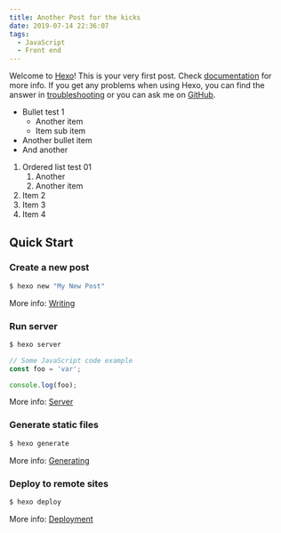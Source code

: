 ```yaml
---
title: Another Post for the kicks
date: 2019-07-14 22:36:07
tags:
  - JavaScript
  - Front end
---
```

Welcome to [Hexo](https://hexo.io/)! This is your very first post. Check [documentation](https://hexo.io/docs/) for more info. If you get any problems when using Hexo, you can find the answer in [troubleshooting](https://hexo.io/docs/troubleshooting.html) or you can ask me on [GitHub](https://github.com/hexojs/hexo/issues).

<!-- more -->

* Bullet test 1
    * Another item
    * Item sub item
* Another bullet item
* And another

1. Ordered list test 01
    1. Another
    1. Another item
1. Item 2
1. Item 3
1. Item 4

## Quick Start

### Create a new post

``` bash
$ hexo new "My New Post"
```

More info: [Writing](https://hexo.io/docs/writing.html)

### Run server

``` bash
$ hexo server
```

```javascript
// Some JavaScript code example
const foo = 'var';

console.log(foo);
```

More info: [Server](https://hexo.io/docs/server.html)

### Generate static files

``` bash
$ hexo generate
```

More info: [Generating](https://hexo.io/docs/generating.html)

### Deploy to remote sites

``` bash
$ hexo deploy
```

More info: [Deployment](https://hexo.io/docs/deployment.html)
